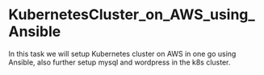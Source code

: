 # KubernetesCluster_on_AWS_using_Ansible
In this task we will setup Kubernetes cluster on AWS in one go using Ansible, also further setup mysql and wordpress in the k8s cluster.
